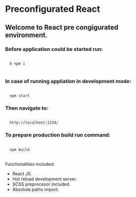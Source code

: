 <h1>Preconfigurated React</h2>
<h2>Welcome to React pre congigurated environment.</h2>

<h3>
  Before application could be started run:
</h3>

<code>
  $ npm i
</code>
<br />

<h3>
  In case of running appliation in development mode:
</h3>

<code>
  npm start
</code>

<h3>
  Then navigate to: 
</h3>

<code>
  http://localhost:1234/
</code>

<h3>
  To prepare production build run command:
</h3>

<code>
  npm build
</code>
<br />
<p>
  Functionalities included:
</p>

<ul>
  <li>
    React JS.
  </li>
  <li>
    Hot reload development server.
  </li>
  <li>
    SCSS preprocesor included.
  </li>
  <li>
    Absolute paths import.
  </li>
</ul>
